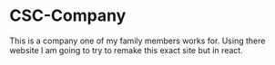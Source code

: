# CSC-Company
This is a company one of my family members works for. Using there website I am going to try to remake this exact site but in react.
